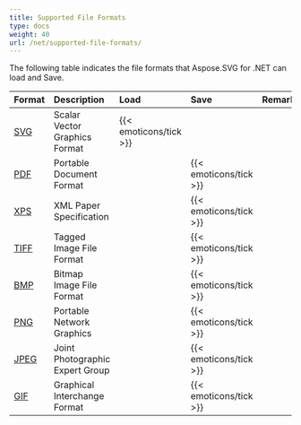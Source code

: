 ```yaml
---
title: Supported File Formats
type: docs
weight: 40
url: /net/supported-file-formats/
---
```


The following table indicates the file formats that Aspose.SVG for .NET can load and Save.

|**Format**|**Description**|**Load**|**Save**|**Remarks**|
| :- | :- | :- | :- | :- |
|[SVG](https://docs.fileformat.com/page-description-language/svg/)|Scalar Vector Graphics Format|{{< emoticons/tick >}}| | |
|[PDF](https://docs.fileformat.com/pdf/)|Portable Document Format| |{{< emoticons/tick >}}| |
|[XPS](https://docs.fileformat.com/page-description-language/xps/)|XML Paper Specification| |{{< emoticons/tick >}}| |
|[TIFF](https://docs.fileformat.com/image/tiff/)|Tagged Image File Format| |{{< emoticons/tick >}}| |
|[BMP](https://docs.fileformat.com/image/bmp/)|Bitmap Image File Format| |{{< emoticons/tick >}}| |
|[PNG](https://docs.fileformat.com/image/png/)|Portable Network Graphics| |{{< emoticons/tick >}}| |
|[JPEG](https://docs.fileformat.com/image/jpeg/)|Joint Photographic Expert Group| |{{< emoticons/tick >}}| |
|[GIF](https://docs.fileformat.com/image/gif/)|Graphical Interchange Format| |{{< emoticons/tick >}}| |
